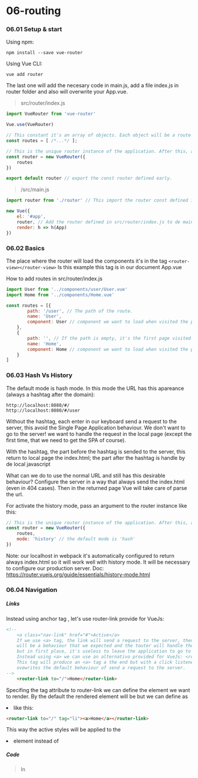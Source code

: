 # 06-routing

### 06.01 Setup & start

Using npm:

```
npm install --save vue-router
```

Using Vue CLI:
```
vue add router
```
The last one will add the necesary code in main.js, add a file index.js in router folder and also will overwrite your App.vue.

> src/router/index.js
```javascript
import VueRouter from 'vue-router'

Vue.use(VueRouter)

// This constant it's an array of objects. Each object will be a route defined by several specific attributes.
const routes = [ /*...*/ ];

// This is the unique router instance of the application. After this, all is about switching components.
const router = new VueRouter({
    routes
})

export default router // export the const router defined early.
```

> /src/main.js

```javascript
import router from './router' // This import the router const defined in: src/router/index.js

new Vue({
    el: '#app',
    router, // Add the router defined in src/router/index.js to de main Vue instance.
    render: h => h(App)
})
```

### 06.02 Basics

The place where the router will load the components it's in the tag ```<router-view></router-view>```
Is this example this tag is in our document App.vue

How to add routes in src/router/index.js

```javascript
import User from '../components/user/User.vue'
import Home from '../components/Home.vue'

const routes = [{
        path: '/user', // The path of the route.
        name: 'User',
        component: User // component we want to load when visited the path. We need to import de component.
    },
    {
        path: '', // If the path is empty, it's the first page visited. Our landing page.
        name: 'Home',
        component: Home // component we want to load when visited the path. We need to import de component.
    }
]
```

### 06.03 Hash Vs History

The default mode is hash mode. In this mode the URL has this apareance (always a hashtag after the domain):
```
http://localhost:8080/#/
http://localhost:8080/#/user
```

Without the hashtag, each enter in our keyboard send a request to the server, this avoid the Single Page Application behaviour. We don't want to go to the server! we want to handle the request in the local page (except the first time, that we need to get the SPA of course).

With the hashtag, the part before the hashtag is sended to the server, this return to local page the index.html; the part after the hashtag is handle by de local javascript

What can we do to use the normal URL and still has this desirable behaviour?
Configure the server in a way that always send the index.html (even in 404 cases). Then in the returned page Vue will take care of parse the url.

For activate the history mode, pass an argument to the router instance like this:

```javascript
// This is the unique router instance of the application. After this, all is about switching components.
const router = new VueRouter({
    routes,
    mode: 'history' // the default mode is 'hash'
})
```

Note: our localhost in webpack it's automatically configured to return always index.html so it will work well with history mode. It will be necessary to configure our production server.
Doc: https://router.vuejs.org/guide/essentials/history-mode.html

### 06.04 Navigation

##### Links
Instead using anchor tag <a>, let's use router-link provide for VueJs:

```html
<!-- 
    <a class="nav-link" href="#">Active</a> 
    If we use <a> tag, the link will send a request to the server, then the server
    will be a behaviour that we expected and the touter will handle the request,
    but in first place, it's useless to leave the application to go to the server.
    Instead using <a> we can use an alternativo provided for VueJs: <router-link></router-link>
    This tag will produce an <a> tag a the end but with a click listener attached to it that
    ovewrites the default behaviour of send a request to the server.
-->
    <router-link to="/">Home</router-link>
```

Specifing the tag attribute to router-link we can define the element we want to render. By the default the rendered element will be <a> but we can define as <li> like this:

```html
<router-link to="/" tag="li"><a>Home</a></router-link>
```

This way the active styles will be applied to the <li> element instead of <a>

##### Code

> In <script> of our component:

```javascript
methods: {
    navigateToHome(){            
        // This push add the route to the stack navigation so it's preserve the behaviour of the
        // back and forward buttons. 
        // this.$router.push('/'); 
        this.$router.push({ name: 'Home' }); // We can also pass an object to push.
    }
}
```

The object we can pass to push method is the same that will use to generate dynamic links. It can receive path, name and params attributes.


##### Navigate to anchors

Imagine we have an element like this at the bottom of our component:

```html
<p id="data">Some data at the bottom of the page</p>
```

The default behavior of the browser let us to navigate to this element accessing to the url:
```
http://localhost:8080/user/us/1/edit?locale=en&q=100#data
```

When generate the link with router-link we can pass an attrib. called hash:

```html
<router-link tag="button" 
            :to="{ 
                name: 'UserEdit', 
                params: { id: id }, 
                query: { locale: 'en', q: 100 },
                hash: '#data'
                }">
            Edit User</router-link>
```

We can define a function into router object to define scroll behaviour. The function expect to return coordinades or a selector to scroll.

``` javascript
const router = new VueRouter({
    routes,
    mode: 'history', 
    scrollBehavior(to, from, savedPosition){ /* savedPosition determine if the browser saves the position of the scroll so when back to previous page scroll to de position */
        if(to.hash){
            return { selector: to.hash }; // scroll to selector in hash attrib.
        }
    }
})
```

### 06.05 Parameters

Add dinamyc parameters to an url like this:

```javascript

const routes = [{
        path: '/user/:id', // Will match with /user/something
        name: 'User',
        component: User 
    }
    /* ...*/
]
```

From now the route ```/user``` will not match, so it will stop working. We must update the links like this:
```html
<router-link to="/user/10">User</router-link>
```

To retreive the id parameter in the component:
```javascript
data(){
    return {
        localId: this.$route.params.id // Watch Out: this is de route object, different from this.$router
    }
}
```

Be careful! when navigate to the same component but only changes the route, the component it's not recreated. So if we first access to, for example, ```/user/10``` and then to ```/user/23``` the ```this.localId``` won't change.

To avoid this problem and, honestly, to a better reading code, we can receive a dynamic parameter as a prop this way:

```javascript
const routes = [{
        path: '/user/:id', // Will match with /user/something
        props: true,
        name: 'User',
        component: User 
    }
    /* ...*/
]
```

```javascript
export default {
    props: ['id'],
    /****/
}
```

##### Query parameters

The attib. 'to' can receive another object in 'query' to define query parameters in the url:
```html
<!-- attribute 'to' needs the colon to receive an object -->
<router-link 
        tag="button" 
        :to="{ name: 'UserEdit', params: { id: id }, query: { locale: 'en', q: 100 } }">
        Edit User</router-link>
```

In the component we can access these query parameters using $route object:
```html
<p> Locale: {{ $route.query.locale }}</p>
<p> q: {{ $route.query.q }}</p>
```

### 06.06 Nested routes

We can add sub-routes in a component, for example add user detail and user edit as child of user component.

> Inside routes variable that define the routes of the application 
```javascript
{
    path: '/user',
    name: 'UserList',
    component: User,
    // children property is an array of routes that will be sub-routes of '/user' route
    children: [
            // If the path in a subroute starts with a '/' it will be appended directly after the domain. 
            // If don't starts with '/' it will be appended to the parent route '/user'
            { path: '', component: UserStart },
            { path: 'us/:id', component: UserDetail },
            { path: 'us/:id/edit', component: UserEdit }
        ]
    }
```

We need a place to load the components defined in the sub-routes, because the ```<router-view></router-view>``` tag indicates the place where the root routes is loaded, not nested routes.

Well, the only thing is to put the same tag in the component of the parent route. So the nested routes will be loader there. You will see that when the parent component is showed and the route match with a children route, the component of that children route will be loaded in the place where router-view tag was placed.

### 06.07 Create dymanic links

If we assign a name to a route like this:
```javascript
{ path: 'us/:id/edit', name: 'UserEdit', component: UserEdit, props: true }
```

We can referer that name in any router-link to generate a link:
```html
<!-- attribute 'to' needs the colon to receive an object -->
<router-link 
        tag="button" 
        :to="{ name: 'UserEdit', params: { id: id } }">
        Edit User</router-link>
```

The ```to``` attribute can receive an object with a set of parameters that VueJs will recognoize. The name attrib refers to the name given in the routes var and the params is an object of key-value pairs where the key is the parameter in the path of the router ```us/:id/edit``` and the value is what we want to assign (in this case a prop).

### 06.08 Redirections

> In index.js where url are specified

```javascript
const routes = [
    /* bla bla bla */
    // { path: '/redirect', redirect: '/user' } // this redirects the url /redirect to /user
    { path: '/redirect', redirect: { name: 'Home' } } // In this object we can add parameters, component, props true,... 
]
```

To capture all the url that doesn't exists and rdirecto to a 404 page:
```javascript
const routes = [
    /* bla bla bla */
    {
        path: '*', // Match with anything that hasn't been handle in previous routes
        redirect: { name: 'Home' } // In this object we can add parameters, component, props true,...
    }
]
```

### 06.08 Guards

We can pass a function to ```router.beforeEach()``` and it will be execute before each router action. Inside this function we can use:
 - ```next();``` to indicate that the router keep navigating to the destiny.
 - ```next(false);``` to indicate the router to abort the navigation and stay where we are.
 - ```next({ name: 'Home', props: true });``` to indicate the router to navigate to the tipical object that define a route.

 Watch out! the beforeEach() executes in every router action, so use it carefully.

```javascript
const router = new VueRouter({
    routes,
    mode: 'history'
});


router.beforeEach(
    (to, from, next) {
        console.log ('be careful, this calls in each router action');
        next(); // Important! don't forget the next() to continue 
                // the router navigation after some checks.
    }
);
```

To protect only certain route, we can use the ```beforeEnter``` attrib. when defining a route. The function receive the same as beforeEach:

```javascript
const routes = [
        {
        path: '', 
        name: 'Home',
        component: Home,
        beforeEnter: (to, from, next) => {
            next();
        }
    }
    ]
```

Also we can implement a guard in the component itself using a new event provide for the router called beforeRouteEnter(). It's like a lifecycle hook.

```javascript
<script>
export default {
    data(){
        return {
            data: 'my data'
        }
    },
    beforeRouteEnter(to, from, next){
        // if here we don't call next(); this component won't be loaded
        // this.data --> this is not available here, because this component 
        // it's not loaded or created yet. 
        // Only have access to the component from and the route destiny you are navigating.
        next();
        // we can pass a callback that will be execute after the component has been created:
        next( vi => {
            vi.data; // here it's possible to access to the Vue instance.
        });
    }
}
</script>
```

To check if an user can leave a route, the only place to check it's inside the component we want to leave, that's becouse in a global level it might be late to check, the navigation would be started it's journey.

The same way, to allow the navigation we must call next() method.

```javascript
<script>
export default {
    data(){
        return {
            data: 'my data'
        }
    },
    beforeRouteLeave(to, from, next){
        // if here we don't call next(); this component won't be leaved
        // this.data --> this is available here.        
        next();        
    }
}
</script>
```

### 06.09 Lazy loads with webpack

If we want a component only be loaded when it's needed, instead of a traditional import:
```javascript
import User from '../components/user/User.vue'
```

Use this:

```javascript
// User is a ES6 function where pass resolve callback.
// require.ensure is a function with 2 or 3 arguments that will be recognize by webpack:
// First argument --> when webpack needs to resolve dependency to User.vue component, then
// execute the callback in second argument, in this case the resolve.
const User = resolve => {
    require.ensure(
        ['../components/user/User.vue'],
        () => { resolve(require('../components/user/User.vue')) }
    );
};
```

We can define diferent components inside the same bundle by giving another argument witch it's a name. Webapck will load all components that share the same name when need one of them:

```javascript
const User = resolve => {
    require.ensure(
        ['../components/user/User.vue'],
        () => { resolve(require('../components/user/User.vue')) },
        'user'
    );
};

const UserStart = resolve => {
    require.ensure(['../components/user/UserStart.vue'],
        () => { resolve(require('../components/user/UserStart.vue')) },
        'user');
};
```




